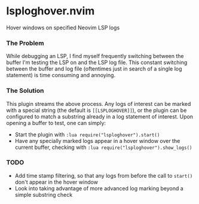 # lsploghover.nvim

Hover windows on specified Neovim LSP logs

### The Problem 
While debugging an LSP, I find myself frequently switching between the buffer 
I'm testing the LSP on and the LSP log file. This constant switching between the
buffer and log file (oftentimes just in search of a single log statement) is
time consuming and annoying.

### The Solution

This plugin streams the above process. Any logs of interest can be marked with a
special string (the default is `[[LSPLOGHOVER]]`), or the plugin can be
configured to match a substring already in a log statement of interest. Upon 
opening a buffer to test, one can simply:

- Start the plugin with `:lua require("lsploghover").start()`
- Have any specially marked logs appear in a hover window over the current
buffer, checking with `:lua require("lsploghover").show_logs()`

### TODO

- Add time stamp filtering, so that any logs from before the call to `start()`
don't appear in the hover window
- Look into taking advantage of more advanced log marking beyond a simple
substring check
